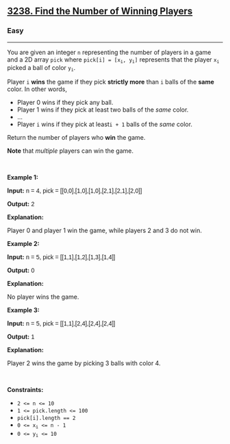 <h2><a href="https://leetcode.com/problems/find-the-number-of-winning-players/">3238. Find the Number of Winning Players</a></h2><h3>Easy</h3><hr><div><p>You are given an integer <code style="font-family: monospace, Bangla285, sans-serif;">n</code> representing the number of players in a game and a 2D array <code style="font-family: monospace, Bangla285, sans-serif;">pick</code> where <code style="font-family: monospace, Bangla285, sans-serif;">pick[i] = [x<sub>i</sub>, y<sub>i</sub>]</code> represents that the player <code style="font-family: monospace, Bangla285, sans-serif;">x<sub>i</sub></code> picked a ball of color <code style="font-family: monospace, Bangla285, sans-serif;">y<sub>i</sub></code>.</p>

<p>Player <code style="font-family: monospace, Bangla285, sans-serif;">i</code> <strong>wins</strong> the game if they pick <strong>strictly more</strong> than <code style="font-family: monospace, Bangla285, sans-serif;">i</code> balls of the <strong>same</strong> color. In other words,</p>

<ul>
	<li>Player 0 wins if they pick any ball.</li>
	<li>Player 1 wins if they pick at least two balls of the <em>same</em> color.</li>
	<li>...</li>
	<li>Player <code style="font-family: monospace, Bangla285, sans-serif;">i</code> wins if they pick at least<code style="font-family: monospace, Bangla285, sans-serif;">i + 1</code> balls of the <em>same</em> color.</li>
</ul>

<p>Return the number of players who <strong>win</strong> the game.</p>

<p><strong>Note</strong> that <em>multiple</em> players can win the game.</p>

<p>&nbsp;</p>
<p><strong class="example">Example 1:</strong></p>

<div class="example-block">
<p><strong>Input:</strong> <span class="example-io" style="font-family: Menlo, Bangla285, sans-serif;">n = 4, pick = [[0,0],[1,0],[1,0],[2,1],[2,1],[2,0]]</span></p>

<p><strong>Output:</strong> <span class="example-io" style="font-family: Menlo, Bangla285, sans-serif;">2</span></p>

<p><strong>Explanation:</strong></p>

<p>Player 0 and player 1 win the game, while players 2 and 3 do not win.</p>
</div>

<p><strong class="example">Example 2:</strong></p>

<div class="example-block">
<p><strong>Input:</strong> <span class="example-io" style="font-family: Menlo, Bangla285, sans-serif;">n = 5, pick = [[1,1],[1,2],[1,3],[1,4]]</span></p>

<p><strong>Output:</strong> <span class="example-io" style="font-family: Menlo, Bangla285, sans-serif;">0</span></p>

<p><strong>Explanation:</strong></p>

<p>No player wins the game.</p>
</div>

<p><strong class="example">Example 3:</strong></p>

<div class="example-block">
<p><strong>Input:</strong> <span class="example-io" style="font-family: Menlo, Bangla285, sans-serif;">n = 5, pick = [[1,1],[2,4],[2,4],[2,4]]</span></p>

<p><strong>Output:</strong> <span class="example-io" style="font-family: Menlo, Bangla285, sans-serif;">1</span></p>

<p><strong>Explanation:</strong></p>

<p>Player 2 wins the game by picking 3 balls with color 4.</p>
</div>

<p>&nbsp;</p>
<p><strong>Constraints:</strong></p>

<ul>
	<li><code style="font-family: monospace, Bangla285, sans-serif;">2 &lt;= n &lt;= 10</code></li>
	<li><code style="font-family: monospace, Bangla285, sans-serif;">1 &lt;= pick.length &lt;= 100</code></li>
	<li><code style="font-family: monospace, Bangla285, sans-serif;">pick[i].length == 2</code></li>
	<li><code style="font-family: monospace, Bangla285, sans-serif;">0 &lt;= x<sub>i</sub> &lt;= n - 1 </code></li>
	<li><code style="font-family: monospace, Bangla285, sans-serif;">0 &lt;= y<sub>i</sub> &lt;= 10</code></li>
</ul>
</div>